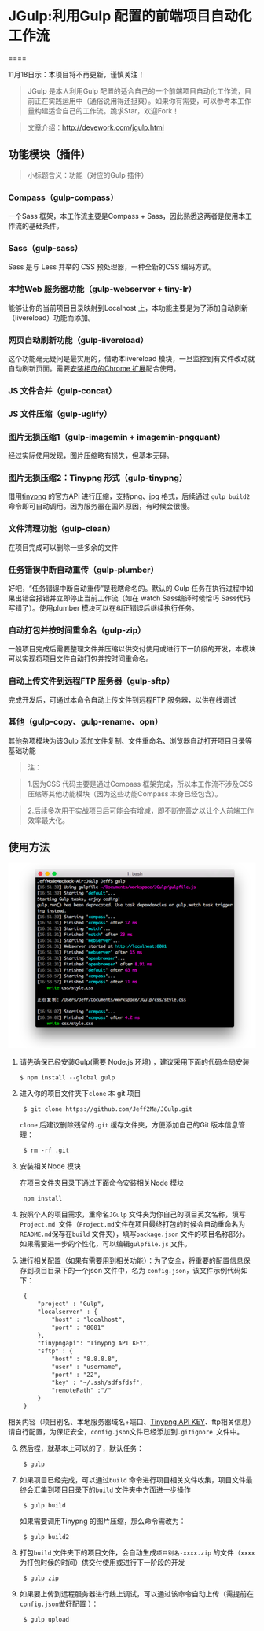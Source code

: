 
# JGulp:利用Gulp 配置的前端项目自动化工作流
====

11月18日示：本项目将不再更新，谨慎关注！

> JGulp 是本人利用Gulp 配置的适合自己的一个前端项目自动化工作流，目前正在实践运用中（通俗说用得还挺爽）。如果你有需要，可以参考本工作量构建适合自己的工作流。跪求Star，欢迎Fork！

> 文章介绍：http://devework.com/jgulp.html


## 功能模块（插件）

> 小标题含义：功能（对应的Gulp 插件）

### Compass（gulp-compass）

一个Sass 框架，本工作流主要是Compass + Sass，因此熟悉这两者是使用本工作流的基础条件。

### Sass（gulp-sass）

Sass 是与 Less 并举的 CSS 预处理器，一种全新的CSS 编码方式。

### 本地Web 服务器功能（gulp-webserver + tiny-lr）

能够让你的当前项目目录映射到Localhost 上，本功能主要是为了添加自动刷新（livereload）功能而添加。

### 网页自动刷新功能（gulp-livereload）

这个功能毫无疑问是最实用的，借助本livereload 模块，一旦监控到有文件改动就自动刷新页面。需要[安装相应的Chrome 扩展](https://chrome.google.com/webstore/detail/livereload/jnihajbhpnppcggbcgedagnkighmdlei?hl=zh-CN)配合使用。

### JS 文件合并（gulp-concat）

### JS 文件压缩（gulp-uglify）

### 图片无损压缩1（gulp-imagemin + imagemin-pngquant）

经过实际使用发现，图片压缩略有损失，但基本无碍。

### 图片无损压缩2：Tinypng 形式（gulp-tinypng）

借用[tinypng](http://tinypng.org/) 的官方API 进行压缩，支持png、jpg 格式，后续通过 `gulp build2` 命令即可自动调用。因为服务器在国外原因，有时候会很慢。

### 文件清理功能（gulp-clean）

在项目完成可以删除一些多余的文件

### 任务错误中断自动重传（gulp-plumber）

好吧，“任务错误中断自动重传”是我瞎命名的。默认的 Gulp 任务在执行过程中如果出错会报错并立即停止当前工作流（如在 watch Sass编译时候恰巧 Sass代码写错了）。使用plumber 模块可以在纠正错误后继续执行任务。

### 自动打包并按时间重命名（gulp-zip）

一般项目完成后需要整理文件并压缩以供交付使用或进行下一阶段的开发，本模块可以实现将项目文件自动打包并按时间重命名。

### 自动上传文件到远程FTP 服务器（gulp-sftp）

完成开发后，可通过本命令自动上传文件到远程FTP 服务器，以供在线调试

### 其他（gulp-copy、gulp-rename、opn）

其他杂项模块为该Gulp 添加文件复制、文件重命名、浏览器自动打开项目目录等基础功能


> 注：

> 1.因为CSS 代码主要是通过Compass 框架完成，所以本工作流不涉及CSS 压缩等其他功能模块（因为这些功能Compass 本身已经包含）。

> 2.后续多次用于实战项目后可能会有增减，即不断完善之以让个人前端工作效率最大化。


## 使用方法

![Alt text](./images/info.png)


1.  请先确保已经安装Gulp(需要 Node.js 环境) ，建议采用下面的代码全局安装

		$ npm install --global gulp 

2. 进入你的项目文件夹下`clone` 本 git 项目

		$ git clone https://github.com/Jeff2Ma/JGulp.git

   `clone` 后建议删除残留的`.git` 缓存文件夹，方便添加自己的Git 版本信息管理：
   
  		$ rm -rf .git  
		
3. 安装相关Node 模块

	在项目文件夹目录下通过下面命令安装相关Node 模块

		npm install 

4. 按照个人的项目需求，重命名`JGulp` 文件夹为你自己的项目英文名称，填写`Project.md `文件（`Project.md`文件在项目最终打包的时候会自动重命名为`README.md`保存在`build` 文件夹），填写`package.json` 文件的项目名称部分。如果需要进一步的个性化，可以编辑`gulpfile.js` 文件。

5. 进行相关配置（如果有需要用到相关功能）：为了安全，将重要的配置信息保存到项目目录下的一个json 文件中，名为 `config.json`，该文件示例代码如下：

		{
			"project" : "Gulp", 	
			"localserver" : {
    			"host" : "localhost",
    			"port" : "8081"
  			},
 			"tinypngapi": "Tinypng API KEY",
 			"sftp" : {
    			"host" : "8.8.8.8",
    			"user" : "username",
   				"port" : "22",
    			"key" : "~/.ssh/sdfsfdsf",
    			"remotePath" :"/"
 			}
		}   
相关内容（项目别名、本地服务器域名+端口、[Tinypng API KEY](https://tinypng.com/developers)、ftp相关信息）请自行配置，为保证安全，`config.json`文件已经添加到`.gitignore `文件中。
		
6. 然后捏，就基本上可以的了，默认任务：

		$ gulp
	
7. 如果项目已经完成，可以通过`build` 命令进行项目相关文件收集，项目文件最终会汇集到项目目录下的`build` 文件夹中方面进一步操作

		$ gulp build

	如果需要调用Tinypng 的图片压缩，那么命令需改为：

		$ gulp build2

8. 打包`build` 文件夹下的项目文件，会自动生成`项目别名-xxxx.zip` 的文件（`xxxx` 为打包时候的时间）供交付使用或进行下一阶段的开发

		$ gulp zip
		
9. 如果要上传到远程服务器进行线上调试，可以通过该命令自动上传（需提前在 `config.json`做好配置 ）：

		$ gulp upload 







